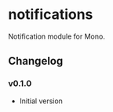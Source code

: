 notifications
=============

Notification module for Mono.

## Changelog

### v0.1.0
 - Initial version
